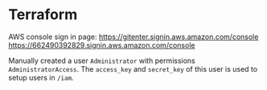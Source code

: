 # Terraform

AWS console sign in page: https://gitenter.signin.aws.amazon.com/console https://662490392829.signin.aws.amazon.com/console

Manually created a user `Administrator` with permissions `AdministratorAccess`. The `access_key` and `secret_key` of this user is used to setup users in `/iam`.
